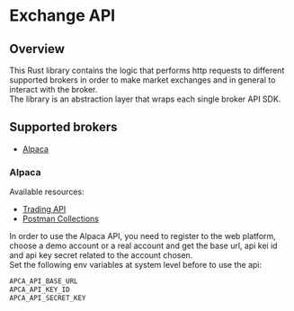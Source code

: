 # Exchange API

## Overview
This Rust library contains the logic that performs http requests to different supported brokers in order to make market exchanges and in general to interact with the broker.<br /> 
The library is an abstraction layer that wraps each single broker API SDK.

## Supported brokers
* [Alpaca](https://alpaca.markets/)


### Alpaca
Available resources:
 * [Trading API](https://alpaca.markets/docs/api-references/trading-api/)
 * [Postman Collections](https://github.com/alpacahq/alpaca-postman)

In order to use the Alpaca API, you need to register to the web platform, choose a demo account or a real account and get the base url, api kei id and api key secret related to the account chosen. <br />
Set the following env variables at system level before to use the api:

```bash
APCA_API_BASE_URL
APCA_API_KEY_ID
APCA_API_SECRET_KEY
```
